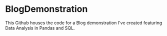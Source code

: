 # BlogDemonstration
This Github houses the code for a Blog demonstration I've created featuring Data Analysis in Pandas and SQL.
